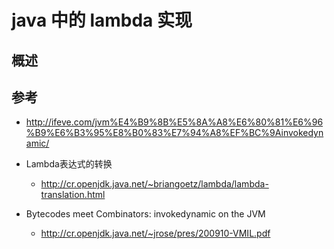 # java 中的 lambda 实现

## 概述





## 参考

- http://ifeve.com/jvm%E4%B9%8B%E5%8A%A8%E6%80%81%E6%96%B9%E6%B3%95%E8%B0%83%E7%94%A8%EF%BC%9Ainvokedynamic/

- Lambda表达式的转换
    - http://cr.openjdk.java.net/~briangoetz/lambda/lambda-translation.html
- Bytecodes meet Combinators: invokedynamic on the JVM
    - http://cr.openjdk.java.net/~jrose/pres/200910-VMIL.pdf

